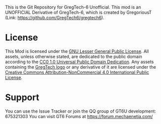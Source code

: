 This is the Git Repository for GregTech-6 Unofficial.
This mod is an UNOFFICIAL Derivative of GregTech-6, which is created by GregoriousT
(Link: https://github.com/GregTech6/gregtech6).

# License

This Mod is licensed under the [GNU Lesser General Public License](LICENSE).
All assets, unless otherwise stated, are dedicated to the public domain
according to the [CC0 1.0 Universal Public Domain Dedication](src/main/resources/LICENSE.assets).
Any assets containing the [GregTech logo](src/main/resources/logos) or any
derivative of it are licensed under the
[Creative Commons Attribution-NonCommercial 4.0 International Public License](src/main/resources/LICENSE.logos).

# Support

You can use the Issue Tracker or join the QQ group of GT6U development: 675321303
You can visit GT6 Forums at https://forum.mechaenetia.com/
